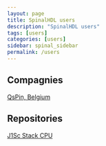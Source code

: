 ```yaml
---
layout: page
title: SpinalHDL users
description: "SpinalHDL users"
tags: [users]
categories: [users]
sidebar: spinal_sidebar
permalink: /users
---
```


## Compagnies
[QsPin, Belgium](http://www.qspin.be/)


## Repositories
[J1Sc Stack CPU](https://github.com/SteffenReith/J1Sc)
